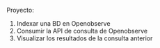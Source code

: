 Proyecto:
1. Indexar una BD en Openobserve
2. Consumir la API de consulta de Openobserve
3. Visualizar los resultados de la consulta anterior
